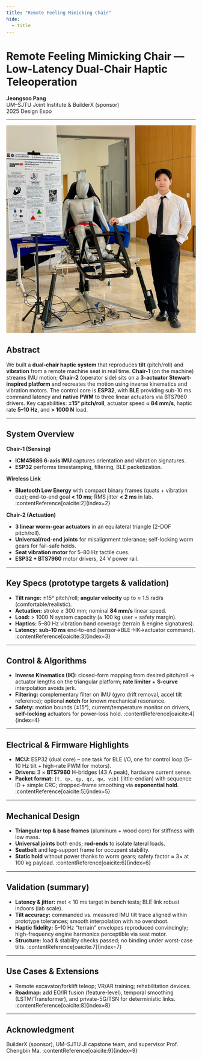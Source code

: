 ```yaml
---
title: "Remote Feeling Mimicking Chair"
hide:
  - title
---
```


<div class="hero">
  <div class="hero-text">
    <h1>Remote Feeling Mimicking Chair — Low-Latency Dual-Chair Haptic Teleoperation</h1>
    <strong class="bio-name">Jeongsoo Pang</strong><br>
    UM–SJTU Joint Institute & BuilderX (sponsor)<br>
    2025 Design Expo
  </div>
</div>

<div class="clear"></div>

---
<div class="two-col">
  <div class="col col-media">
    <img src="../images/expo.jpg" alt="Expo photo of dual-chair haptic system" class="media-fit">
  </div>

  <div class="col">
    <h2>Abstract</h2>
    <p>
      We built a <strong>dual-chair haptic system</strong> that reproduces <strong>tilt</strong> (pitch/roll) and
      <strong>vibration</strong> from a remote machine seat in real time. <strong>Chair-1</strong> (on the machine)
      streams IMU motion; <strong>Chair-2</strong> (operator side) sits on a <strong>3-actuator Stewart-inspired
      platform</strong> and recreates the motion using inverse kinematics and vibration motors. The control core is
      <strong>ESP32</strong>, with <strong>BLE</strong> providing sub-10 ms command latency and
      <strong>native PWM</strong> to three linear actuators via BTS7960 drivers. Key capabilities:
      <strong>±15° pitch/roll</strong>, actuator speed <strong>≈ 84 mm/s</strong>, haptic rate
      <strong>5–10 Hz</strong>, and <strong>&gt; 1000 N</strong> load.
    </p>
  </div>
</div>

---

## System Overview

**Chair-1 (Sensing)**
- **ICM45686 6-axis IMU** captures orientation and vibration signatures.  
- **ESP32** performs timestamping, filtering, BLE packetization.

**Wireless Link**
- **Bluetooth Low Energy** with compact binary frames (quats + vibration cue); end-to-end goal **< 10 ms**; RMS jitter **< 2 ms** in lab. :contentReference[oaicite:2]{index=2}

**Chair-2 (Actuation)**
- **3 linear worm-gear actuators** in an equilateral triangle (2-DOF pitch/roll).  
- **Universal/rod-end joints** for misalignment tolerance; self-locking worm gears for fail-safe holds.  
- **Seat vibration motor** for 5–80 Hz tactile cues.  
- **ESP32 + BTS7960** motor drivers, 24 V power rail.

---

## Key Specs (prototype targets & validation)
- **Tilt range:** ±15° pitch/roll; **angular velocity** up to ≈ 1.5 rad/s (comfortable/realistic).  
- **Actuation:** stroke ≥ 300 mm; nominal **84 mm/s** linear speed.  
- **Load:** > 1000 N system capacity (≈ 100 kg user + safety margin).  
- **Haptics:** 5–80 Hz vibration band coverage (terrain & engine signatures).  
- **Latency:** **sub-10 ms** end-to-end (sensor→BLE→IK→actuator command). :contentReference[oaicite:3]{index=3}

---

## Control & Algorithms
- **Inverse Kinematics (IK):** closed-form mapping from desired pitch/roll → actuator lengths on the triangular platform; **rate limiter** + **S-curve** interpolation avoids jerk.  
- **Filtering:** complementary filter on IMU (gyro drift removal, accel tilt reference); optional **notch** for known mechanical resonance.  
- **Safety:** motion bounds (±15°), current/temperature monitor on drivers, **self-locking** actuators for power-loss hold. :contentReference[oaicite:4]{index=4}

---

## Electrical & Firmware Highlights
- **MCU:** ESP32 (dual core) – one task for BLE I/O, one for control loop (5–10 Hz tilt + high-rate PWM for motors).  
- **Drivers:** 3 × **BTS7960** H-bridges (43 A peak), hardware current sense.  
- **Packet format:** `[t, qx, qy, qz, qw, vib]` (little-endian) with sequence ID + simple CRC; dropped-frame smoothing via **exponential hold**. :contentReference[oaicite:5]{index=5}

---

## Mechanical Design
- **Triangular top & base frames** (aluminum + wood core) for stiffness with low mass.  
- **Universal joints** both ends; **rod-ends** to isolate lateral loads.  
- **Seatbelt** and leg-support frame for occupant stability.  
- **Static hold** without power thanks to worm gears; safety factor ≈ 3× at 100 kg payload. :contentReference[oaicite:6]{index=6}

---

## Validation (summary)
- **Latency & jitter:** met < 10 ms target in bench tests; BLE link robust indoors (lab scale).  
- **Tilt accuracy:** commanded vs. measured IMU tilt trace aligned within prototype tolerances; smooth interpolation with no overshoot.  
- **Haptic fidelity:** 5–10 Hz “terrain” envelopes reproduced convincingly; high-frequency engine harmonics perceptible via seat motor.  
- **Structure:** load & stability checks passed; no binding under worst-case tilts. :contentReference[oaicite:7]{index=7}

---

## Use Cases & Extensions
- Remote excavator/forklift teleop; VR/AR training; rehabilitation devices.  
- **Roadmap:** add EO/IR fusion (feature-level), temporal smoothing (LSTM/Transformer), and private-5G/TSN for deterministic links. :contentReference[oaicite:8]{index=8}

---

## Acknowledgment
BuilderX (sponsor), UM–SJTU JI capstone team, and supervisor Prof. Chengbin Ma. :contentReference[oaicite:9]{index=9}
